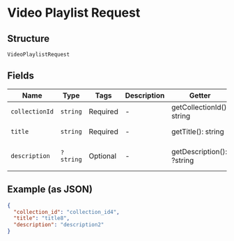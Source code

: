 
# Video Playlist Request

## Structure

`VideoPlaylistRequest`

## Fields

| Name | Type | Tags | Description | Getter | Setter |
|  --- | --- | --- | --- | --- | --- |
| `collectionId` | `string` | Required | - | getCollectionId(): string | setCollectionId(string collectionId): void |
| `title` | `string` | Required | - | getTitle(): string | setTitle(string title): void |
| `description` | `?string` | Optional | - | getDescription(): ?string | setDescription(?string description): void |

## Example (as JSON)

```json
{
  "collection_id": "collection_id4",
  "title": "title8",
  "description": "description2"
}
```


